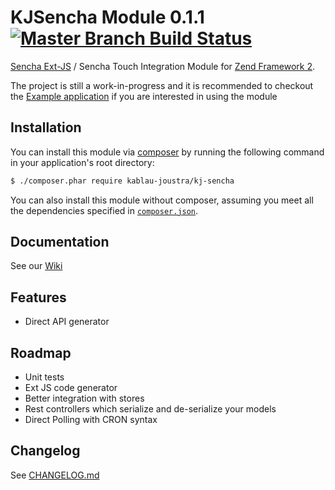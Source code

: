 KJSencha Module 0.1.1 [![Master Branch Build Status](https://secure.travis-ci.org/KablauJoustra/KJSencha.png?branch=master)](http://travis-ci.org/KablauJoustra/KJSencha)
======================

[Sencha Ext-JS](http://www.sencha.com/products/extjs/) / Sencha Touch Integration Module
for [Zend Framework 2](http://framework.zend.com/).

The project is still a work-in-progress and it is recommended 
to checkout the [Example application](https://github.com/KablauJoustra/KJSenchaExample) if you 
are interested in using the module

## Installation

You can install this module via [composer](https://getcomposer.org/) by running the following
command in your application's root directory:

```sh
$ ./composer.phar require kablau-joustra/kj-sencha
```

You can also install this module without composer, assuming you meet all the dependencies
specified in [`composer.json`](https://github.com/Ocramius/KJSencha/blob/master/composer.json).

## Documentation

See our [Wiki](https://github.com/KablauJoustra/KJSencha/wiki)

## Features

- Direct API generator

## Roadmap

- Unit tests
- Ext JS code generator
- Better integration with stores
- Rest controllers which serialize and de-serialize your models
- Direct Polling with CRON syntax

Changelog
----------
See [CHANGELOG.md](https://github.com/KablauJoustra/KJSencha)
